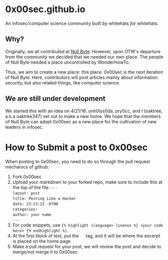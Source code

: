 # 0x00sec.github.io
An infosec/computer science community built <i>by</i> whitehats <i>for</i> whitehats.

## Why?

Originally, we all contributed at <a href="http://null-byte.wonderhowto.com/">Null Byte</a>. However, upon OTW's departure
from the community
we decided that we needed our own place. The people of Null Byte needed a place uncontrolled by WonderHowTo.

Thus, we aim to create a new place: this place. 0x00sec is the next iteration of Null Byte. Here, contributors will post articles
mainly about information security, but also related things, like computer science.

## We are still under development

We started this with an idea on 4/21/16. unh0lys0da, pry0cc, and I (oaktree, a.k.a oaktree347) set out to make a new home.
We hope that the members of Null Byte can adopt 0x00sec as a new place for the cultivation of new leaders in infosec.

# How to Submit a post to 0x00sec
When posting to 0x00sec, you need to do so through the pull request mechanics of github. 

1. Fork 0x00sec
2. Upload your markdown to your forked repo, make sure to include this at the top of the file.
`---` <br>
`layout: post` <br>
`title: Posting Like a Hacker` <br>
`date: 23:23:23 -0700` <br>
`categories:` <br>
`author: your name` <br>
`---` <br>
3. For code snippets, use `{% highlight <language> linenos %} <your code here> {% endhighlight %}`.
4. At the first block of text, put the <code> <!--more--> </code> tag, and it will be where the excerpt is placed on the home page
5. Make a pull request for your post, we will review the post and decide to merge/not merge it to 0x00sec. 
